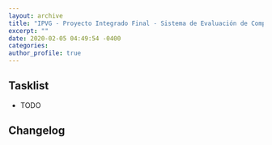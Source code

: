 ```yaml
---
layout: archive
title: "IPVG - Proyecto Integrado Final - Sistema de Evaluación de Competencias en Empresa Simulada."
excerpt: ""
date: 2020-02-05 04:49:54 -0400
categories: 
author_profile: true
---
```


## Tasklist

- TODO

## Changelog

